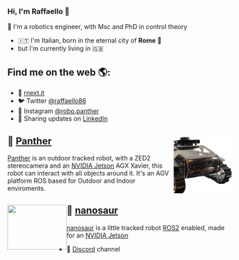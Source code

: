 ### Hi, I'm Raffaello 👋

🤖 I'm a robotics engineer, with Msc and PhD in control theory

- 🇮🇹 I'm Italian, born in the eternal city of **Rome** 🛵
- but I'm currently living in 🇬🇧

## Find me on the web 🌎:
- 👾 [rnext.it](https://www.rnext.it)
- 🐦 Twitter [@raffaello86](https://twitter.com/raffaello86)
- 📸 Instagram [@robo.panther](https://www.instagram.com/robo.panther/)
- 💼 Sharing updates on [LinkedIn](https://www.linkedin.com/in/raffaello-bonghi/)

## 🐆 [Panther](https://rpanther.github.io/) <a href="https://www.rnext.it/panther"><img align="right" width="130" height="130" src="https://github.com/rbonghi/rbonghi/blob/master/Panther.png?raw=true"></a>
[Panther](https://rpanther.github.io/) is an outdoor tracked robot, with a ZED2 stereocamera and an [NVIDIA Jetson](https://developer.nvidia.com/buy-jetson) AGX Xavier, this robot can interact with all objects around it. It's an AGV platform ROS based for Outdoor and Indoor enviroments.

## 🦕 [nanosaur](https://nanosaur.ai) <a href="https://nanosaur.ai"><img align="left" width="133" height="101" src="https://nanosaur.ai/assets/images/nanosaur.png"></a>
[nanosaur](https://nanosaur.ai) is a little tracked robot [ROS2](https://www.ros.org/) enabled, made for an [NVIDIA Jetson](https://developer.nvidia.com/buy-jetson)
- 🦄 [Discord](https://discord.gg/YvxjxEFPkb) channel
